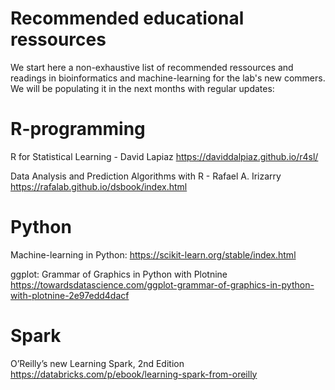 # Recommended educational ressources
We start here a non-exhaustive list of recommended ressources and readings in bioinformatics and machine-learning for the lab's new commers. We will be populating it in the next months with regular updates:

# R-programming
R for Statistical Learning - David Lapiaz
https://daviddalpiaz.github.io/r4sl/

Data Analysis and Prediction Algorithms with R - Rafael A. Irizarry
https://rafalab.github.io/dsbook/index.html

# Python
Machine-learning in Python:
https://scikit-learn.org/stable/index.html

ggplot: Grammar of Graphics in Python with Plotnine
https://towardsdatascience.com/ggplot-grammar-of-graphics-in-python-with-plotnine-2e97edd4dacf

# Spark
O’Reilly’s new Learning Spark, 2nd Edition 
https://databricks.com/p/ebook/learning-spark-from-oreilly
